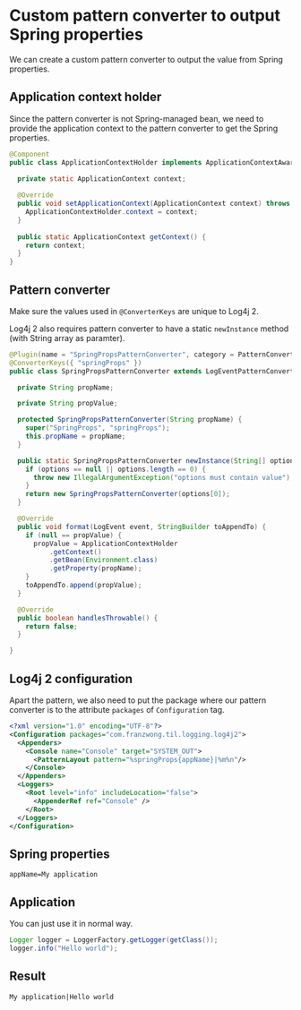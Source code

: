 # Custom pattern converter to output Spring properties

We can create a custom pattern converter to output the value from Spring properties.

## Application context holder

Since the pattern converter is not Spring-managed bean, we need to provide the application context to the pattern converter to get the Spring properties.

```java
@Component
public class ApplicationContextHolder implements ApplicationContextAware {
  
  private static ApplicationContext context;

  @Override
  public void setApplicationContext(ApplicationContext context) throws BeansException {
    ApplicationContextHolder.context = context;
  }
  
  public static ApplicationContext getContext() {
    return context;
  }
}
```

## Pattern converter

Make sure the values used in ```@ConverterKeys``` are unique to Log4j 2.

Log4j 2 also requires pattern converter to have 
a static ```newInstance``` method (with String array as paramter).

```java
@Plugin(name = "SpringPropsPatternConverter", category = PatternConverter.CATEGORY)
@ConverterKeys({ "springProps" })
public class SpringPropsPatternConverter extends LogEventPatternConverter {

  private String propName;

  private String propValue;

  protected SpringPropsPatternConverter(String propName) {
    super("SpringProps", "springProps");
    this.propName = propName;
  }

  public static SpringPropsPatternConverter newInstance(String[] options) {
    if (options == null || options.length == 0) {
      throw new IllegalArgumentException("options must contain value");
    }
    return new SpringPropsPatternConverter(options[0]);
  }

  @Override
  public void format(LogEvent event, StringBuilder toAppendTo) {
    if (null == propValue) {
      propValue = ApplicationContextHolder
          .getContext()
          .getBean(Environment.class)
          .getProperty(propName);
    }
    toAppendTo.append(propValue);
  }

  @Override
  public boolean handlesThrowable() {
    return false;
  }

}

```

## Log4j 2 configuration

Apart the pattern, we also need to put the package where our pattern converter is to the attribute ```packages``` of ```Configuration``` tag.


```xml
<?xml version="1.0" encoding="UTF-8"?>
<Configuration packages="com.franzwong.til.logging.log4j2">
  <Appenders>
    <Console name="Console" target="SYSTEM_OUT">
      <PatternLayout pattern="%springProps{appName}|%m%n"/>
    </Console>
  </Appenders>
  <Loggers>
    <Root level="info" includeLocation="false">
      <AppenderRef ref="Console" />
    </Root>
  </Loggers>
</Configuration>
```

## Spring properties

```
appName=My application
```

## Application

You can just use it in normal way.

```java
Logger logger = LoggerFactory.getLogger(getClass());
logger.info("Hello world");
```

## Result

```
My application|Hello world
```